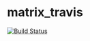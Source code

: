 # matrix_travis
[![Build Status](https://travis-ci.org/Papich228/matrixtr.svg?branch=master)](https://travis-ci.org/Papich228)
